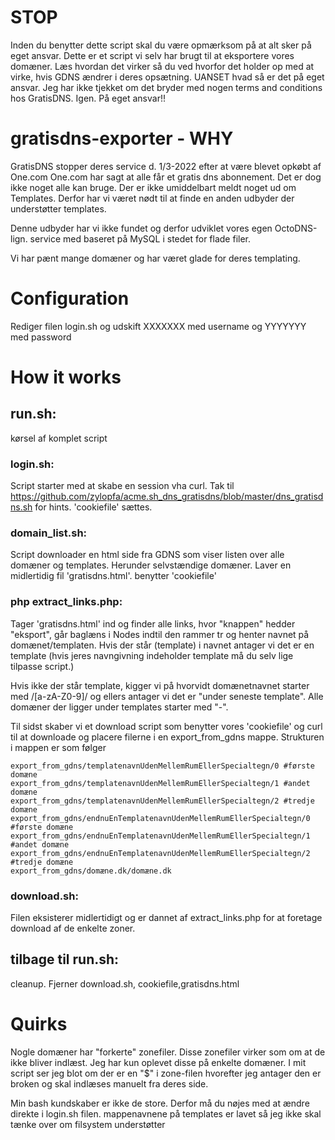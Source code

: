 # STOP
Inden du benytter dette script skal du være opmærksom på at alt sker på eget ansvar. Dette er et script vi selv har brugt til at eksportere vores domæner. Læs hvordan det virker så du ved hvorfor det holder op med at virke, hvis GDNS ændrer i deres opsætning.
UANSET hvad så er det på eget ansvar. Jeg har ikke tjekket om det bryder med nogen terms and conditions hos GratisDNS. Igen. På eget ansvar!!

# gratisdns-exporter - WHY

GratisDNS stopper deres service d. 1/3-2022 efter at være blevet opkøbt af One.com
One.com har sagt at alle får et gratis dns abonnement. Det er dog ikke noget alle kan bruge.
Der er ikke umiddelbart meldt noget ud om Templates. Derfor har vi været nødt til at finde en anden udbyder der understøtter templates.

Denne udbyder har vi ikke fundet og derfor udviklet vores egen OctoDNS-lign. service med baseret på MySQL i stedet for flade filer.

Vi har pænt mange domæner og har været glade for deres templating.


# Configuration
Rediger filen login.sh og udskift XXXXXXX med username og YYYYYYY med password

# How it works
## run.sh:
kørsel af komplet script

### login.sh:
Script starter med at skabe en session vha curl. Tak til https://github.com/zylopfa/acme.sh_dns_gratisdns/blob/master/dns_gratisdns.sh for hints. 'cookiefile' sættes.

### domain_list.sh:
Script downloader en html side fra GDNS som viser listen over alle domæner og templates. Herunder selvstændige domæner. Laver en midlertidig fil 'gratisdns.html'. benytter 'cookiefile'

### php extract_links.php:
Tager 'gratisdns.html' ind og finder alle links, hvor "knappen" hedder "eksport", går baglæns i Nodes indtil den rammer tr og henter navnet på domænet/templaten.
Hvis der står (template) i navnet antager vi det er en template (hvis jeres navngivning indeholder template må du selv lige tilpasse script.)

Hvis ikke der står template, kigger vi på hvorvidt domænetnavnet starter med /[a-zA-Z0-9]/ og ellers antager vi det er "under seneste template". Alle domæner der ligger under templates starter med "-".

Til sidst skaber vi et download script som benytter vores 'cookiefile' og curl til at downloade og placere filerne i en export_from_gdns mappe.
Strukturen i mappen er som følger
````
export_from_gdns/templatenavnUdenMellemRumEllerSpecialtegn/0 #første domæne
export_from_gdns/templatenavnUdenMellemRumEllerSpecialtegn/1 #andet domæne
export_from_gdns/templatenavnUdenMellemRumEllerSpecialtegn/2 #tredje domæne
export_from_gdns/endnuEnTemplatenavnUdenMellemRumEllerSpecialtegn/0 #første domæne
export_from_gdns/endnuEnTemplatenavnUdenMellemRumEllerSpecialtegn/1 #andet domæne
export_from_gdns/endnuEnTemplatenavnUdenMellemRumEllerSpecialtegn/2 #tredje domæne
export_from_gdns/domæne.dk/domæne.dk
````
### download.sh:
Filen eksisterer midlertidigt og er dannet af extract_links.php for at foretage download af de enkelte zoner.

## tilbage til run.sh:
cleanup. Fjerner download.sh, cookiefile,gratisdns.html

# Quirks
Nogle domæner har "forkerte" zonefiler. Disse zonefiler virker som om at de ikke bliver indlæst. Jeg har kun oplevet disse på enkelte domæner. I mit script ser jeg blot om der er en "$" i zone-filen hvorefter jeg antager den er broken og skal indlæses manuelt fra deres side.

Min bash kundskaber er ikke de store. Derfor må du nøjes med at ændre direkte i login.sh filen. mappenavnene på templates er lavet så jeg ikke skal tænke over om filsystem understøtter
